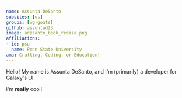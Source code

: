```yaml
---
name: Assunta DeSanto
subsites: [us]
groups: [wg-goats]
github: assuntad23
image: adesanto_book_resize.png
affiliations:
- id: psu
  name: Penn State University
ama: Crafting, Coding, or Education!
---
```

Hello! My name is Assunta DeSanto, and I'm (primarily) a developer for Galaxy's UI.  

I'm **really** cool!